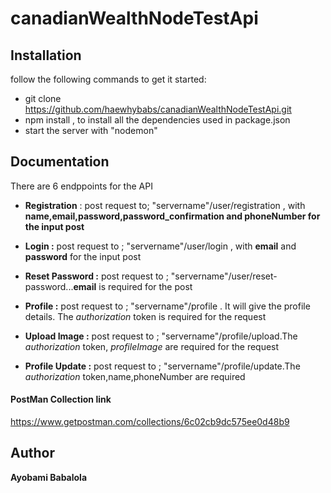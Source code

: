 # canadianWealthNodeTestApi    
## Installation
follow the following commands to get it started:

* git clone https://github.com/haewhybabs/canadianWealthNodeTestApi.git
* npm install , to install all the dependencies used in package.json
* start the server with "nodemon"

## Documentation
There are 6 endppoints for the API
* **Registration** : post request to;   "servername"/user/registration , with **name,email,password,password_confirmation and phoneNumber for the input post**

*  **Login :** post request to ; "servername"/user/login , with **email** and **password** for the input post
* **Reset Password :** post request to ; "servername"/user/reset-password...**email** is required for the post
* **Profile :** post request to ; "servername"/profile . It will give the profile details. The *authorization* token is required for the request
* **Upload Image  :** post request to ; "servername"/profile/upload.The *authorization* token, *profileImage* are required for the request
* **Profile Update :** post request to ; "servername"/profile/update.The *authorization* token,name,phoneNumber are required

#### PostMan Collection link
https://www.getpostman.com/collections/6c02cb9dc575ee0d48b9

## Author
**Ayobami Babalola**


